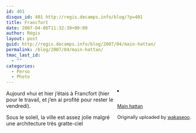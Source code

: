```yaml
---
id: 401
disqus_id: 401 http://regis.decamps.info/blog/?p=401
title: Francfort
date: 2007-04-06T11:32:39+00:00
author: Régis
layout: post
guid: http://regis.decamps.info/blog/2007/04/main-hattan/
permalink: /blog/2007/04/main-hattan/
tmac_last_id:
  - ""
categories:
  - Perso
  - Photo
---
```

<div style="float: right; margin-left: 10px; margin-bottom: 10px;">
  <a href="http://www.flickr.com/photos/wakaseoo/451026044/" title="photo sharing"><img src="http://farm1.static.flickr.com/243/451026044_29564b593b_m.jpg" alt="" style="border: solid 2px #000000;" /></a><br /> <br /> <span style="font-size: 0.9em; margin-top: 0px;"><br /> <a href="http://www.flickr.com/photos/wakaseoo/451026044/">Main hattan</a><br /> <br /> Originally uploaded by <a href="http://www.flickr.com/people/wakaseoo/">wakaseoo</a>.<br /> </span>
</div>

Aujourd »hui et hier j’étais à Francfort (hier pour le travail, et j’en ai profité pour rester le vendredi).

Sous le soleil, la ville est assez jolie malgré une architecture très gratte-ciel
  
<br clear="all" />
